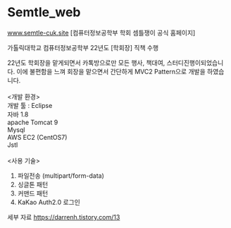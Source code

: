 # Semtle_web
www.semtle-cuk.site    [컴퓨터정보공학부 학회 셈틀쟁이 공식 홈페이지]

가톨릭대학교 컴퓨터정보공학부 22년도 [학회장] 직책 수행

22년도 학회장을 맡게되면서 카톡방으로만 모든 행사, 책대여, 스터디진행이되었습니다.
이에 불편함을 느껴 회장을 맡으면서 간단하게 MVC2 Pattern으로 개발을 하였습니다. 
<br/>
<br/>
<개발 환경><br/>
개발 툴 : Eclipse<br/>
자바 1.8<br/>
apache Tomcat 9<br/>
Mysql<br/>
AWS EC2 (CentOS7)<br/>
Jstl
<br/><br/>
<사용 기술>
1. 파일전송 (multipart/form-data)
2. 싱글톤 패턴
3. 커맨드 패턴
4. KaKao Auth2.0 로그인

세부 자료
https://darrenh.tistory.com/13
